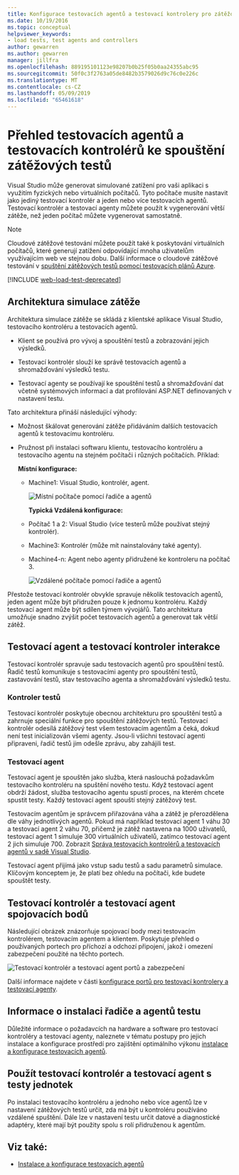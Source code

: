 ```yaml
---
title: Konfigurace testovacích agentů a testovací kontrolery pro zátěžové testy
ms.date: 10/19/2016
ms.topic: conceptual
helpviewer_keywords:
- load tests, test agents and controllers
author: gewarren
ms.author: gewarren
manager: jillfra
ms.openlocfilehash: 889195101123e98207b0b25f05b0aa24355abc95
ms.sourcegitcommit: 50f0c3f2763a05de8482b3579026d9c76c0e226c
ms.translationtype: MT
ms.contentlocale: cs-CZ
ms.lasthandoff: 05/09/2019
ms.locfileid: "65461618"
---
```

# <a name="overview-of-test-agents-and-test-controllers-for-running-load-tests"></a>Přehled testovacích agentů a testovacích kontrolérů ke spouštění zátěžových testů

Visual Studio může generovat simulované zatížení pro vaši aplikaci s využitím fyzických nebo virtuálních počítačů. Tyto počítače musíte nastavit jako jediný testovací kontrolér a jeden nebo více testovacích agentů. Testovací kontrolér a testovací agenty můžete použít k vygenerování větší zátěže, než jeden počítač můžete vygenerovat samostatně.

> [!NOTE]
> Cloudové zátěžové testování můžete použít také k poskytování virtuálních počítačů, které generují zatížení odpovídající mnoha uživatelům využívajícím web ve stejnou dobu. Další informace o cloudové zátěžové testování v [spuštění zátěžových testů pomocí testovacích plánů Azure](/azure/devops/test/load-test/get-started-simple-cloud-load-test?view=vsts).

[!INCLUDE [web-load-test-deprecated](includes/web-load-test-deprecated.md)]

## <a name="load-simulation-architecture"></a>Architektura simulace zátěže

Architektura simulace zátěže se skládá z klientské aplikace Visual Studio, testovacího kontroléru a testovacích agentů.

- Klient se používá pro vývoj a spouštění testů a zobrazování jejich výsledků.

- Testovací kontrolér slouží ke správě testovacích agentů a shromažďování výsledků testu.

- Testovací agenty se používají ke spouštění testů a shromažďování dat včetně systémových informací a dat profilování ASP.NET definovaných v nastavení testu.

Tato architektura přináší následující výhody:

- Možnost škálovat generování zátěže přidáváním dalších testovacích agentů k testovacímu kontroléru.

- Pružnost při instalaci softwaru klientu, testovacího kontroléru a testovacího agentu na stejném počítači i různých počítačích. Příklad:

   **Místní konfigurace:**

  - Machine1: Visual Studio, kontrolér, agent.

    ![Místní počítače pomocí řadiče a agentů](./media/load-test-configa.png)

    **Typická Vzdálená konfigurace:**

  - Počítač 1 a 2: Visual Studio (více testerů může používat stejný kontrolér).

  - Machine3: Kontrolér (může mít nainstalovány také agenty).

  - Machine4-n: Agent nebo agenty přidružené ke kontroleru na počítač 3.

    ![Vzdálené počítače pomocí řadiče a agentů](./media/load-test-configb.png)

Přestože testovací kontrolér obvykle spravuje několik testovacích agentů, jeden agent může být přidružen pouze k jednomu kontroléru. Každý testovací agent může být sdílen týmem vývojářů. Tato architektura umožňuje snadno zvýšit počet testovacích agentů a generovat tak větší zátěž.

## <a name="test-agent-and-test-controller-interaction"></a>Testovací agent a testovací kontroler interakce

Testovací kontrolér spravuje sadu testovacích agentů pro spouštění testů. Řadič testů komunikuje s testovacími agenty pro spouštění testů, zastavování testů, stav testovacího agenta a shromažďování výsledků testu.

### <a name="test-controller"></a>Kontroler testů

Testovací kontrolér poskytuje obecnou architekturu pro spouštění testů a zahrnuje speciální funkce pro spouštění zátěžových testů. Testovací kontrolér odesílá zátěžový test všem testovacím agentům a čeká, dokud není test inicializován všemi agenty. Jsou-li všichni testovací agenti připraveni, řadič testů jim odešle zprávu, aby zahájili test.

### <a name="test-agent"></a>Testovací agent

Testovací agent je spouštěn jako služba, která naslouchá požadavkům testovacího kontroléru na spuštění nového testu. Když testovací agent obdrží žádost, služba testovacího agentu spustí proces, na kterém chcete spustit testy. Každý testovací agent spouští stejný zátěžový test.

 Testovacím agentům je správcem přiřazována váha a zátěž je přerozdělena dle váhy jednotlivých agentů. Pokud má například testovací agent 1 váhu 30 a testovací agent 2 váhu 70, přičemž je zátěž nastavena na 1000 uživatelů, testovací agent 1 simuluje 300 virtuálních uživatelů, zatímco testovací agent 2 jich simuluje 700. Zobrazit [Správa testovacích kontrolérů a testovacích agentů v sadě Visual Studio](../test/manage-test-controllers-and-test-agents.md).

 Testovací agent přijímá jako vstup sadu testů a sadu parametrů simulace. Klíčovým konceptem je, že platí bez ohledu na počítači, kde budete spouštět testy.

## <a name="test-controller-and-test-agent-connection-points"></a>Testovací kontrolér a testovací agent spojovacích bodů

Následující obrázek znázorňuje spojovací body mezi testovacím kontrolérem, testovacím agentem a klientem. Poskytuje přehled o používaných portech pro příchozí a odchozí připojení, jakož i omezení zabezpečení použité na těchto portech.

 ![Testovací kontrolér a testovací agent portů a zabezpečení](./media/test-controller-agent-firewall.png)

 Další informace najdete v části [konfigurace portů pro testovací kontrolery a testovací agenty](../test/configure-ports-for-test-controllers-and-test-agents.md).

## <a name="test-controller-and-agent-installation-information"></a>Informace o instalaci řadiče a agentů testu

Důležité informace o požadavcích na hardware a software pro testovací kontroléry a testovací agenty, naleznete v tématu postupy pro jejich instalace a konfigurace prostředí pro zajištění optimálního výkonu [instalace a konfigurace testovacích agentů](../test/lab-management/install-configure-test-agents.md).

## <a name="use-the-test-controller-and-test-agent-with-unit-tests"></a>Použít testovací kontrolér a testovací agent s testy jednotek

Po instalaci testovacího kontroléru a jednoho nebo více agentů lze v nastavení zátěžových testů určit, zda má být u kontroléru používáno vzdálené spuštění. Dále lze v nastavení testu určit datové a diagnostické adaptéry, které mají být použity spolu s rolí přidruženou k agentům.

## <a name="see-also"></a>Viz také:

- [Instalace a konfigurace testovacích agentů](../test/lab-management/install-configure-test-agents.md)